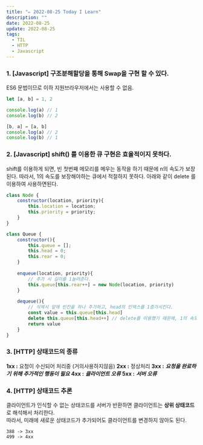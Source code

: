 ```yaml
---
title: "✏️ 2022-08-25 Today I Learn"
description: ""
date: 2022-08-25
update: 2022-08-25
tags:
  - TIL
  - HTTP
  - Javascript
---
```


### 1. [Javascript] 구조분해할당을 통해 Swap을 구현 할 수 있다.
ES6 문법이므로 이하 지원브라우저에서는 사용할 수 없음.
```javascript
let [a, b] = 1, 2

console.log(a) // 1 
console.log(b) // 2

[b, a] = [a, b]
console.log(a) // 2
console.log(b) // 1
```

### 2. [Javascript] shift() 를 이용한 큐 구현은 효율적이지 못하다.
shift를 이용하게 되면, 빈 첫번째 메모리를 메우는 동작을 하기 때문에 n의 속도가 보장된다.
따라서, 1의 속도를 보장해야하는 큐에서 적절하지 못하다. 아래와 같이 delete 를 이용하여 사용하면된다.
```javascript
class Node {
    constructor(location, priority){
        this.location = location;
        this.priority = priority;
    }
}

class Queue {
    constructor(){
        this.queue = [];
        this.head = 0;
        this.rear = 0;
    }
    
    enqueue(location, priority){
        // 추가 시 길이를 1늘려준다.
        this.queue[this.rear++] = new Node(location, priority)
    }
    
    dequeue(){
        // 삭제시 앞에 빈칸을 하나 추가하고, head의 인덱스를 1증가시킨다.
        const value = this.queue[this.head]
        delete this.queue[this.head++] // delete를 이용했기 때문에, 1의 속도를 보장한다.
        return value
    }
}
```

### 3. [HTTP] 상태코드의 종류
**1xx :** 요청이 수신되어 처리중 (거의사용하지않음)
**2xx :** 정상처리
**3xx :** ***요청을 완료하기 위해 추가적인 행동이 필요***
**4xx :** ***클라이언트 오류***
**5xx :** ***서버 오류***

### 4. [HTTP] 상태코드 추론
클라이언트가 인식할 수 없는 상태코드를 서버가 반환하면 클라이언트는 **상위 상태코드**로 해석해서 처리한다.<br/>
따라서, 미래에 새로운 상태코드가 추가되어도 클라이언트를 변경하지 않아도 된다. 
```
388 -> 3xx
499 -> 4xx 
```


